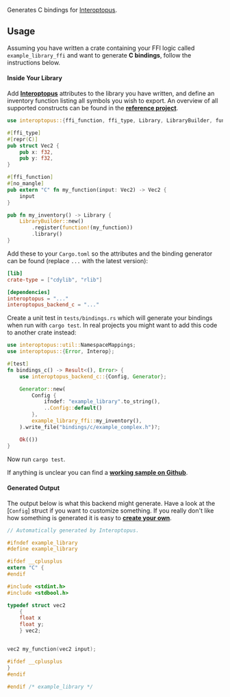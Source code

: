 Generates C bindings for [Interoptopus](https://github.com/ralfbiedert/interoptopus).

## Usage

Assuming you have written a crate containing your FFI logic called `example_library_ffi` and
want to generate **C bindings**, follow the instructions below.

#### Inside Your Library

Add [**Interoptopus**](https://crates.io/crates/interoptopus) attributes to the library you have
written, and define an inventory function listing all symbols you wish to export. An overview of all
supported constructs can be found in the
[**reference project**](https://github.com/ralfbiedert/interoptopus/tree/master/reference_project/src).

```rust
use interoptopus::{ffi_function, ffi_type, Library, LibraryBuilder, function};

#[ffi_type]
#[repr(C)]
pub struct Vec2 {
    pub x: f32,
    pub y: f32,
}

#[ffi_function]
#[no_mangle]
pub extern "C" fn my_function(input: Vec2) -> Vec2 {
    input
}

pub fn my_inventory() -> Library {
    LibraryBuilder::new()
        .register(function!(my_function))
        .library()
}
```

Add these to your `Cargo.toml` so the attributes and the binding generator can be found
(replace `...` with the latest version):

```toml
[lib]
crate-type = ["cdylib", "rlib"]

[dependencies]
interoptopus = "..."
interoptopus_backend_c = "..."
```

Create a unit test in `tests/bindings.rs` which will generate your bindings when run
with `cargo test`. In real projects you might want to add this code to another crate instead:

```rust
use interoptopus::util::NamespaceMappings;
use interoptopus::{Error, Interop};

#[test]
fn bindings_c() -> Result<(), Error> {
    use interoptopus_backend_c::{Config, Generator};

    Generator::new(
        Config {
            ifndef: "example_library".to_string(),
            ..Config::default()
        },
        example_library_ffi::my_inventory(),
    ).write_file("bindings/c/example_complex.h")?;

    Ok(())
}
```

Now run `cargo test`.

If anything is unclear you can find a [**working sample on Github**](https://github.com/ralfbiedert/interoptopus/tree/master/examples/hello_world).

#### Generated Output

The output below is what this backend might generate. Have a look at the [`Config`] struct
if you want to customize something. If you really don't like how something is generated it is
easy to [**create your own**](https://github.com/ralfbiedert/interoptopus/blob/master/FAQ.md#new-backends).

```c
// Automatically generated by Interoptopus.

#ifndef example_library
#define example_library

#ifdef __cplusplus
extern "C" {
#endif

#include <stdint.h>
#include <stdbool.h>

typedef struct vec2
    {
    float x
    float y;
    } vec2;


vec2 my_function(vec2 input);

#ifdef __cplusplus
}
#endif

#endif /* example_library */

```

